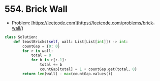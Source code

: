# 554. Brick Wall

- Problem: [https://leetcode.com](https://leetcode.com/problems/brick-wall/)

```python
class Solution:
    def leastBricks(self, wall: List[List[int]]) -> int:
        countGap = {0: 0}
        for r in wall:
            total = 0
            for b in r[:-1]:
                total += b
                countGap[total] = 1 + countGap.get(total, 0)
        return len(wall) - max(countGap.values())
```